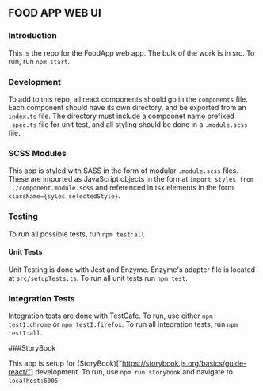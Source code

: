## FOOD APP WEB UI

### Introduction

This is the repo for the FoodApp web app. The bulk of the work is in src. To run, run `npm start`.

### Development

To add to this repo, all react components should go in the `components` file. Each component should have its own directory, and be exported from an `index.ts` file. The directory must include a compoonet name prefixed `.spec.ts` file for unit test, and all styling should be done in a `.module.scss` file.

### SCSS Modules

This app is styled with SASS in the form of modular `.module.scss` files. These are imported as JavaScript objects in the format `import styles from './component.module.scss` and referenced in tsx elements in the form `className={syles.selectedStyle}`.

### Testing

To run all possible tests, run `npm test:all`

#### Unit Tests

Unit Testing is done with Jest and Enzyme. Enzyme's adapter file is located at `src/setupTests.ts`. To run all unit tests run `npm test`.

### Integration Tests

Integration tests are done with TestCafe. To run, use either `npm testI:chrome` or `npm testI:firefox`. To run all integration tests, run `npm testI:all`.

###StoryBook

This app is setup for (StoryBook)["https://storybook.js.org/basics/guide-react/"] development. To run, use `npm run storybook` and navigate to `localhost:6006`.
